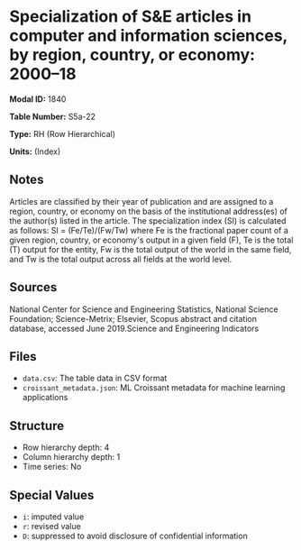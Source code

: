 # Specialization of S&E articles in computer and information sciences, by region, country, or economy: 2000–18

**Modal ID:** 1840

**Table Number:** S5a-22

**Type:** RH (Row Hierarchical)

**Units:** (Index)

## Notes

Articles are classified by their year of publication and are assigned to a region, country, or economy on the basis of the institutional address(es) of the author(s) listed in the article. The specialization index (SI) is calculated as follows: SI = (Fe/Te)/(Fw/Tw) where Fe is the fractional paper count of a given region, country, or economy's output in a given field (F), Te is the total (T) output for the entity, Fw is the total output of the world in the same field, and Tw is the total output across all fields at the world level.

## Sources

National Center for Science and Engineering Statistics, National Science Foundation; Science-Metrix; Elsevier, Scopus abstract and citation database, accessed June 2019.Science and Engineering Indicators

## Files

- `data.csv`: The table data in CSV format
- `croissant_metadata.json`: ML Croissant metadata for machine learning applications

## Structure

- Row hierarchy depth: 4
- Column hierarchy depth: 1
- Time series: No

## Special Values

- `i`: imputed value
- `r`: revised value
- `D`: suppressed to avoid disclosure of confidential information
